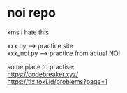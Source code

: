 # noi repo

kms i hate this

xxx.py --> practice site <br>
xxx_noi.py --> practice from actual NOI


some place to practise: <br>
https://codebreaker.xyz/  <br>
https://tlx.toki.id/problems?page=1
